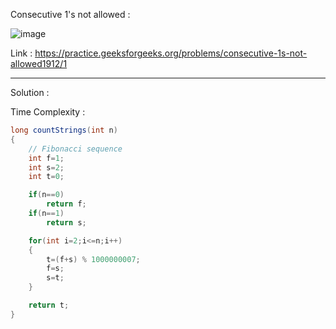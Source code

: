 Consecutive 1's not allowed :

![image](https://user-images.githubusercontent.com/23376002/174424783-d6e88655-56a6-449c-bfb3-ee27e5c8da9e.png)


Link : https://practice.geeksforgeeks.org/problems/consecutive-1s-not-allowed1912/1


-----------------------------------------------------------------------------------------------------------------------------------------------------


Solution :

Time Complexity :


```java
long countStrings(int n) 
{
    // Fibonacci sequence
    int f=1;
    int s=2;
    int t=0;

    if(n==0)
        return f;
    if(n==1)
        return s;

    for(int i=2;i<=n;i++)
    {
        t=(f+s) % 1000000007;
        f=s;
        s=t;
    }

    return t;
}
```



